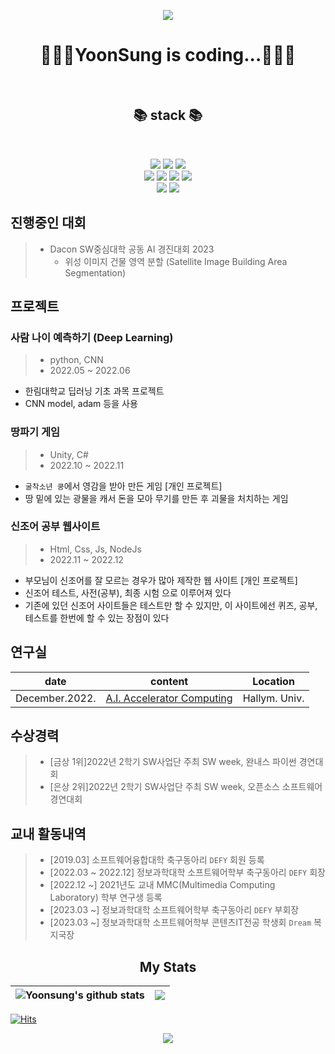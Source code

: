 
<p align="center"><a href="#"><img src="https://capsule-render.vercel.app/api?type=waving&color=timeGradient&height=300&section=header&text=Yoonsung's%20github&fontSize=90"/></a></p>
<h1 align = "center">🧑🏻‍💻YoonSung is coding...🧑🏻‍💻</h1>
<br>


<h2 align="center"><b>📚 stack 📚</b></h2>
</br>
<p align="center">
<img src="https://img.shields.io/badge/python-3776AB?style=for-the-badge&logo=python&logoColor=white"/>
<img src="https://img.shields.io/badge/Java-007396?style=for-the-badge&logo=OpenJDK&logoColor=white"/>
<img src="https://img.shields.io/badge/C-A8B9CC?style=for-the-badge&logo=C&logoColor=white"/>
<br>
<img src="https://img.shields.io/badge/html5-E34F26?style=for-the-badge&logo=html5&logoColor=white">
<img src="https://img.shields.io/badge/css-1572B6?style=for-the-badge&logo=css3&logoColor=white">
<img src="https://img.shields.io/badge/javascript-F7DF1E?style=for-the-badge&logo=javascript&logoColor=black">
<img src="https://img.shields.io/badge/jquery-0769AD?style=for-the-badge&logo=jquery&logoColor=white">
<br>
<img src="https://img.shields.io/badge/springboot-6DB33F?style=for-the-badge&logo=springboot&logoColor=white">
<img src="https://img.shields.io/badge/bootstrap-7952B3?style=for-the-badge&logo=bootstrap&logoColor=white">
</p>

## 진행중인 대회
> - Dacon SW중심대학 공동 AI 경진대회 2023
>    * 위성 이미지 건물 영역 분할 (Satellite Image Building Area Segmentation)

## 프로젝트
### 사람 나이 예측하기 (Deep Learning)
> - python, CNN
> - 2022.05 ~ 2022.06
- 한림대학교 딥러닝 기초 과목 프로젝트
- CNN model, adam 등을 사용
### 땅파기 게임
> - Unity, C#
> - 2022.10 ~ 2022.11
- `굴착소년 쿵`에서 영감을 받아 만든 게임 [개인 프로젝트]
- 땅 밑에 있는 광물을 캐서 돈을 모아 무기를 만든 후 괴물을 처치하는 게임
### 신조어 공부 웹사이트
> - Html, Css, Js, NodeJs
> - 2022.11 ~ 2022.12
- 부모님이 신조어를 잘 모르는 경우가 많아 제작한 웹 사이트 [개인 프로젝트]
- 신조어 테스트, 사전(공부), 최종 시험 으로 이루어져 있다
- 기존에 있던 신조어 사이트들은 테스트만 할 수 있지만, 이 사이트에선 퀴즈, 공부, 테스트를 한번에 할 수 있는 장점이 있다

## 연구실
|date|content|Location|
|------|-----|--------|
|December.2022.|[A.I. Accelerator Computing](https://sites.google.com/site/embeddedsochallymuniv/project)|Hallym. Univ.|

## 수상경력
> - [금상 1위]2022년 2학기 SW사업단 주최 SW week, 완내스 파이썬 경연대회
> - [은상 2위]2022년 2학기 SW사업단 주최 SW week, 오픈소스 소프트웨어 경연대회

## 교내 활동내역
> - [2019.03] 소프트웨어융합대학 축구동아리 `DEFY` 회원 등록
> - [2022.03 ~ 2022.12] 정보과학대학 소프트웨어학부 축구동아리 `DEFY` 회장
> - [2022.12 ~] 2021년도 교내 MMC(Multimedia Computing Laboratory) 학부 연구생 등록
> - [2023.03 ~] 정보과학대학 소프트웨어학부 축구동아리 `DEFY` 부회장
> - [2023.03 ~] 정보과학대학 소프트웨어학부 콘텐츠IT전공 학생회 `Dream` 복지국장


<h2 align="center"><b>My Stats</b></h2>

| <img align="center" src="https://github-readme-stats.vercel.app/api?username=myNameIsYoonSungJang&show_icons=true&include_all_commits=true&theme=buefy&hide_border=true" alt="Yoonsung's github stats" /> | <img align="center" src="https://github-readme-stats.vercel.app/api/top-langs/?username=myNameIsYoonSungJang&layout=compact&theme=buefy&hide_border=true" /> |
| ------------- | ------------- |

[![Hits](https://hits.seeyoufarm.com/api/count/incr/badge.svg?url=https%3A%2F%2Fgithub.com%2FmyNameIsYoonSungJang&count_bg=%2300ABB3&title_bg=%233C4048&icon=staticman.svg&icon_color=%23E7E7E7&title=hits&edge_flat=false)](https://hits.seeyoufarm.com)

<p align = "center"><img src="https://capsule-render.vercel.app/api?type=waving&color=timeGradient&height=300&fontSize=65&text=Thanks&section=footer"/></p>
